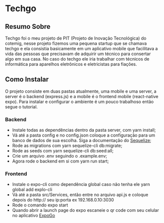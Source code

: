 # Techgo

## Resumo Sobre
Techgo foi o meu projeto de PIT (Projeto de Inovação Tecnológica) do cotemig, nesse projeto fizemos uma pequena startup que se chamava techgo e ela consistia
basicamente em um aplicativo mobile que facilitava a vida das pessoas que precisavam de adquirir um técnico para consertar algo em sua casa. No caso do techgo ele
iria trabalhar com técnicos de informática para aparelhos eletrônicos e eletricistas para fiações.

## Como Instalar

O projeto consiste em duas pastas atualmente, uma mobile e uma server, a server é o backend (express.js) e a mobile é o frontend mobile (react-native expo). Para instalar
e configurar o ambiente é um pouco trabalhoso então segue o tutorial.

### Backend

* Instale todas as dependências dentro da pasta server, com yarn install;
* Vá até a pasta config e no config.json coloque a configuração para um banco de dados de sua escolha. Siga a documentação do [Sequelize](https://sequelize.org/master/manual/migrations.html#configuration);
* Rode as migrations com yarn sequelize-cli db:migrate;
* Rode as seeds com yarn sequelize-cli db:seed:all;
* Crie um arquivo .env seguindo o .example.env;
* Agora rode o backend em si com yarn run start;

### Frontend

* Instale o expo-cli como dependência global caso não tenha ele yarn global add explo-cli
* Vá até a pasta src/Services, então entre no arquivo api.js e coloque depois do http:// seu ip:porta ex 192.168.0.10:3030
* Rode o comando expo start
* Quando abrir a launch page do expo escaneie o qr code com seu celular no aplicativo [ExpoGo](https://play.google.com/store/apps/details?id=host.exp.exponent&hl=pt_BR&gl=US)
